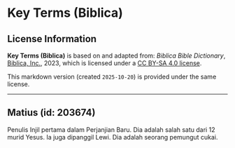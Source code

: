 # Key Terms (Biblica)

## License Information

**Key Terms (Biblica)** is based on and adapted from: _Biblica Bible Dictionary_, [Biblica, Inc.](https://www.biblica.com/), 2023, which is licensed under a [CC BY-SA 4.0 license](https://creativecommons.org/licenses/by-sa/4.0/legalcode.en).

This markdown version (created `2025-10-20`) is provided under the same license.



--------------------------------

## Matius (id: 203674)

Penulis Injil pertama dalam Perjanjian Baru. Dia adalah salah satu dari 12 murid Yesus. Ia juga dipanggil Lewi. Dia adalah seorang pemungut cukai.


